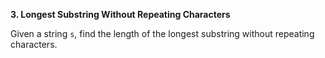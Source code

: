 **3. Longest Substring Without Repeating Characters**

Given a string `s`, find the length of the longest substring without repeating characters.